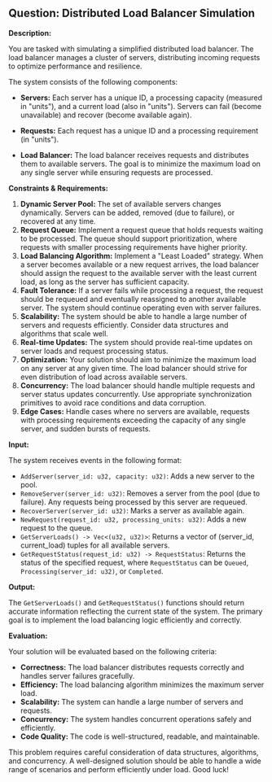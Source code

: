 ## Question: Distributed Load Balancer Simulation

**Description:**

You are tasked with simulating a simplified distributed load balancer. The load balancer manages a cluster of servers, distributing incoming requests to optimize performance and resilience.

The system consists of the following components:

*   **Servers:** Each server has a unique ID, a processing capacity (measured in "units"), and a current load (also in "units"). Servers can fail (become unavailable) and recover (become available again).

*   **Requests:** Each request has a unique ID and a processing requirement (in "units").

*   **Load Balancer:** The load balancer receives requests and distributes them to available servers. The goal is to minimize the maximum load on any single server while ensuring requests are processed.

**Constraints & Requirements:**

1.  **Dynamic Server Pool:** The set of available servers changes dynamically. Servers can be added, removed (due to failure), or recovered at any time.
2.  **Request Queue:** Implement a request queue that holds requests waiting to be processed. The queue should support prioritization, where requests with smaller processing requirements have higher priority.
3.  **Load Balancing Algorithm:** Implement a "Least Loaded" strategy. When a server becomes available or a new request arrives, the load balancer should assign the request to the available server with the least current load, as long as the server has sufficient capacity.
4.  **Fault Tolerance:** If a server fails while processing a request, the request should be requeued and eventually reassigned to another available server. The system should continue operating even with server failures.
5.  **Scalability:** The system should be able to handle a large number of servers and requests efficiently. Consider data structures and algorithms that scale well.
6.  **Real-time Updates:** The system should provide real-time updates on server loads and request processing status.
7.  **Optimization:** Your solution should aim to minimize the maximum load on any server at any given time. The load balancer should strive for even distribution of load across available servers.
8.  **Concurrency:** The load balancer should handle multiple requests and server status updates concurrently. Use appropriate synchronization primitives to avoid race conditions and data corruption.
9.  **Edge Cases:** Handle cases where no servers are available, requests with processing requirements exceeding the capacity of any single server, and sudden bursts of requests.

**Input:**

The system receives events in the following format:

*   `AddServer(server_id: u32, capacity: u32)`: Adds a new server to the pool.
*   `RemoveServer(server_id: u32)`: Removes a server from the pool (due to failure). Any requests being processed by this server are requeued.
*   `RecoverServer(server_id: u32)`: Marks a server as available again.
*   `NewRequest(request_id: u32, processing_units: u32)`: Adds a new request to the queue.
*   `GetServerLoads() -> Vec<(u32, u32)>`: Returns a vector of (server\_id, current\_load) tuples for all available servers.
*   `GetRequestStatus(request_id: u32) -> RequestStatus`: Returns the status of the specified request, where `RequestStatus` can be `Queued`, `Processing(server_id: u32)`, or `Completed`.

**Output:**

The `GetServerLoads()` and `GetRequestStatus()` functions should return accurate information reflecting the current state of the system. The primary goal is to implement the load balancing logic efficiently and correctly.

**Evaluation:**

Your solution will be evaluated based on the following criteria:

*   **Correctness:** The load balancer distributes requests correctly and handles server failures gracefully.
*   **Efficiency:** The load balancing algorithm minimizes the maximum server load.
*   **Scalability:** The system can handle a large number of servers and requests.
*   **Concurrency:** The system handles concurrent operations safely and efficiently.
*   **Code Quality:** The code is well-structured, readable, and maintainable.

This problem requires careful consideration of data structures, algorithms, and concurrency. A well-designed solution should be able to handle a wide range of scenarios and perform efficiently under load. Good luck!
